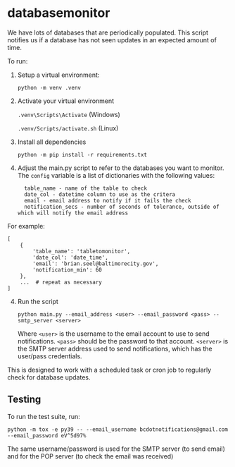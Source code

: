 # databasemonitor
We have lots of databases that are periodically populated. This script notifies us if a database has not seen updates in an expected amount of time.

To run:
1. Setup a virtual environment:

       python -m venv .venv
   
2. Activate your virtual environment
   
    `.venv\Scripts\Activate` (Windows)
   
    `.venv/Scripts/activate.sh` (Linux)
   
3. Install all dependencies

       python -m pip install -r requirements.txt

4. Adjust the main.py script to refer to the databases you want to monitor. The `config` variable is a list of dictionaries with the following values:

         table_name - name of the table to check
         date_col - datetime column to use as the critera
         email - email address to notify if it fails the check
         notification_secs - number of seconds of tolerance, outside of which will notify the email address
   
For example:

    [
        {
            'table_name': 'tabletomonitor', 
            'date_col': 'date_time',
            'email': 'brian.seel@baltimorecity.gov', 
            'notification_min': 60
        },
        ...  # repeat as necessary
    ]

4. Run the script

       python main.py --email_address <user> --email_password <pass> --smtp_server <server>

    Where `<user>` is the username to the email account to use to send notifications. `<pass>` should be the password to that account. `<server>` is the SMTP server address used to send notifications, which has the user/pass credentials. 
   
This is designed to work with a scheduled task or cron job to regularly check for database updates. 

## Testing
To run the test suite, run:

`python -m tox -e py39 -- --email_username bcdotnotifications@gmail.com --email_password eV^5d97%`

The same username/password is used for the SMTP server (to send email) and for the POP server (to check the email was received)
